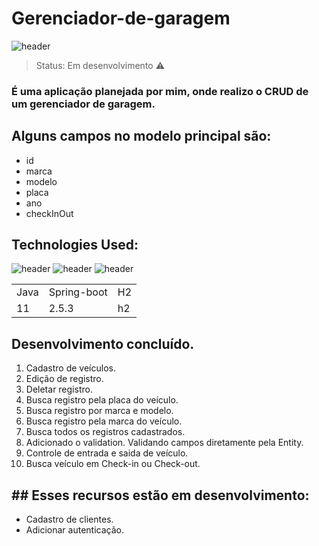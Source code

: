 # Gerenciador-de-garagem

![header](https://user-images.githubusercontent.com/90796699/228731161-7989bc6c-ac27-4b05-87b4-13cec307e199.png)

> Status: Em desenvolvimento ⚠️

### É uma aplicação planejada por mim, onde realizo o CRUD de um gerenciador de garagem.

## Alguns campos no modelo principal são:

+ id 
+ marca
+ modelo
+ placa
+ ano
+ checkInOut

## Technologies Used:
![header](https://user-images.githubusercontent.com/90796699/228732700-385f1245-70e2-4afa-8fcb-3838c43cc3d1.png)
![header](https://user-images.githubusercontent.com/90796699/228732963-6bafac5b-bb12-4e8d-b72a-47b3798f7bc3.png)
![header](https://user-images.githubusercontent.com/90796699/229381110-73a2592a-5e58-4948-ae38-a179cc119e10.png)
<table>
  <tr>
    <td>Java</td>
    <td>Spring-boot</td>
    <td>H2</td>
  </tr>
  <tr>
    <td>11</td>
    <td>2.5.3</td>
    <td>h2</td>
  </tr>
</table>

## Desenvolvimento concluído.

1) Cadastro de veículos.
2) Edição de registro.
3) Deletar registro.
4) Busca registro pela placa do veículo.
5) Busca registro por marca e modelo.
6) Busca registro pela marca do veículo.
7) Busca todos os registros cadastrados.
8) Adicionado o validation. Validando campos diretamente pela Entity.
9) Controle de entrada e saida de veículo.
10) Busca veículo em Check-in ou Check-out.  

## ## Esses recursos estão em desenvolvimento:

- Cadastro de clientes.
- Adicionar autenticação.
